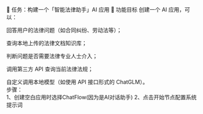 🌟 任务：构建一个「智能法律助手」AI 应用
🎯 功能目标
创建一个 AI 应用，可以：

回答用户的法律问题（如合同纠纷、劳动法等）；

查询本地上传的法律文档知识库；

判断问题是否需要法律专业人士介入；

调用第三方 API 查询当前法律法规；

自定义调用本地模型（如使用 API 接口形式的 ChatGLM）。<br>
步骤：<br>
1、创建空白应用时选择ChatFlow(因为是AI对话助手)
2、点击开始节点配置系统提示词
